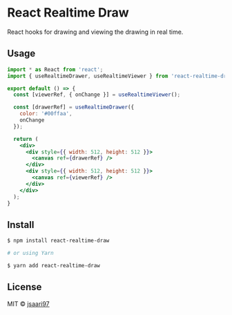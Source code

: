 # React Realtime Draw

React hooks for drawing and viewing the drawing in real time.

## Usage

```jsx
import * as React from 'react';
import { useRealtimeDrawer, useRealtimeViewer } from 'react-realtime-draw';

export default () => {
  const [viewerRef, { onChange }] = useRealtimeViewer();

  const [drawerRef] = useRealtimeDrawer({
    color: '#00ffaa',
    onChange
  });

  return (
    <div>
      <div style={{ width: 512, height: 512 }}>
        <canvas ref={drawerRef} />
      </div>
      <div style={{ width: 512, height: 512 }}>
        <canvas ref={viewerRef} />
      </div>
    </div>
  );
}
```

## Install

```bash
$ npm install react-realtime-draw

# or using Yarn

$ yarn add react-realtime-draw
```

## License

MIT © [jsaari97](https://github.com/jsaari97)
